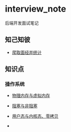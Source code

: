 # interview_note

后端开发面试笔记

## 知己知彼

- [爬取面经并统计](https://github.com/Chunar5354/interview_note/tree/main/experience)

## 知识点

### 操作系统

- [物理内存与虚拟内存](https://github.com/Chunar5354/interview_note/blob/main/notes/memory.md)

- [阻塞与非阻塞](https://github.com/Chunar5354/interview_note/blob/main/notes/note.md)

- [用户态与内核态、零拷贝](https://github.com/Chunar5354/interview_note/blob/main/notes/user_kernel.md)
- 
